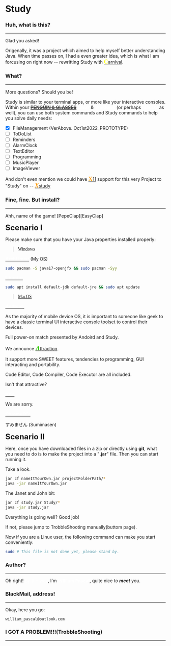 # Study

### Huh, what is this?
---

Glad you asked!

Origenally, it was a project which aimed to help myself better understanding Java. When time passes on, I had a even greater idea, which is what I am forcusing on right now -- rewritting Study with <u><b><font color="#FFFF00" size=4 face="Courier Prime">C</font></b></u>[arnival](https://github.com/WilliamPascal/Carnival "LinkToCarnival").

### What?
---

More questions? Should you be!

Study is similar to your terminal apps, or more like your interactive consoles. Within your <u><font color="#444444">~~__PENGUIN & GLASSES__~~</font></u> <font color="#FFFFFF">__Linux__</font> & <font color="#FFFFFF">__Windows__</font> (or perhaps <font color="#FFFFFF">__MacOS__</font> as well), you can use both system commands and Study commands to help you solve daily needs:

- [X] FileManagement (VerAbove. Oct1st2022_PROTOTYPE)
- [ ] ToDoList
- [ ] Reminders
- [ ] AlarmClock
- [ ] TextEditor
- [ ] Programming
- [ ] MusicPlayer
- [ ] ImageViewer

And don't even mention we could have <u><b><font color="#FF9900" size=4 face="Noto Serif Display Black">X</font></b></u>[11](https://x.org/wiki/) support for this very Project to "Study" on -- <u><b><i><font color="#FF9900" size=4 face="Noto Serif Display Black">X</font></i></b></u>[study](https://github.com/WilliamPascal/Xstudy)

### Fine, fine. But install?
---

Ahh, name of the game! [PepeClap][EasyClap]

<b><font size=5>Scenario I</font></b>

Please make sure that you have your Java properties installed properly:

<font face="Courier Prime">

> [Windows](https://www.java.com/en/download/windows_manual.jsp "WindowsJavaInstallLink")

</font>

<u><b><font color="#FFFFFF">ArchLinux:</font></b></u> (My OS)
```sh
sudo pacman -S java17-openjfx && sudo pacman -Syy
```

<u><b><font color="#FFFFFF">Ubuntu:</font></b></u>
```sh
sudo apt install default-jdk default-jre && sudo apt update
```

<font face="Courier Prime">

> [MacOS](https://www.oracle.com/java/technologies/downloads/#jdk19-mac)

</font>

<u><b><font color="#FFFFFF">Android:</font></b></u>

As the majority of mobile device OS, it is important to someone like geek to have a classic terminal UI interactive console toolset to control their devices. 

Full power-on match presented by Andoird and Study.

We announce <u><b><i><font color="#33CC00" size=4 face="Noto Serif">A</font></i></b></u>[ttraction](https://github.com/WilliamPascal/Attraction).

It support more SWEET features, tendencies to programming, GUI interacting and portability.

Code Editor, Code Compiler, Code Executor are all included.

Isn't that attractive?

<u><b><font color="#FFFFFF">IOS:</font></b></u>

We are sorry.

<u><b><font color="#FFFFFF">ChromeOS:</font></b></u>

すみません (Sumimasen)

<b><font size=5>Scenario II</font></b>

Here, once you have downloaded files in a zip or directly using __git__, what you need to do is to make the project into a "__.jar__" file. Then you can start running it.

Take a look.

```sh
jar cf nameItYourOwn.jar projectFolderPath/*
java -jar nameItYourOwn.jar
```

The Janet and John bit:
```sh
jar cf study.jar Study/*
java -jar study.jar
```

Everything is going well? Good job!

If not, please jump to TrobbleShooting manually(buttom page).

Now if you are a Linux user, the following command can make you start conveniently:
```sh
sudo # This file is not done yet, please stand by.
```

### Author?
---

Oh right! <font color="#FFFFFF">By the way</font>, I'm <font color="#FFFFFF">__William Pascal__</font>, quite nice to ***meet*** you.

### BlackMail, address!
---

Okay, here you go:
```
william_pascal@outlook.com
```

### I GOT A PROBLEM!!!(TrobbleShooting)
---
